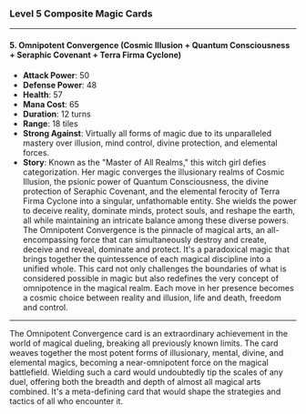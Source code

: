 ### Level 5 Composite Magic Cards

---

#### 5. Omnipotent Convergence (Cosmic Illusion + Quantum Consciousness + Seraphic Covenant + Terra Firma Cyclone)

- **Attack Power**: 50
- **Defense Power**: 48
- **Health**: 57
- **Mana Cost**: 65
- **Duration**: 12 turns
- **Range**: 18 tiles
- **Strong Against**: Virtually all forms of magic due to its unparalleled mastery over illusion, mind control, divine protection, and elemental forces.
- **Story**: Known as the "Master of All Realms," this witch girl defies categorization. Her magic converges the illusionary realms of Cosmic Illusion, the psionic power of Quantum Consciousness, the divine protection of Seraphic Covenant, and the elemental ferocity of Terra Firma Cyclone into a singular, unfathomable entity. She wields the power to deceive reality, dominate minds, protect souls, and reshape the earth, all while maintaining an intricate balance among these diverse powers. The Omnipotent Convergence is the pinnacle of magical arts, an all-encompassing force that can simultaneously destroy and create, deceive and reveal, dominate and protect. It's a paradoxical magic that brings together the quintessence of each magical discipline into a unified whole. This card not only challenges the boundaries of what is considered possible in magic but also redefines the very concept of omnipotence in the magical realm. Each move in her presence becomes a cosmic choice between reality and illusion, life and death, freedom and control.

---

The Omnipotent Convergence card is an extraordinary achievement in the world of magical dueling, breaking all previously known limits. The card weaves together the most potent forms of illusionary, mental, divine, and elemental magics, becoming a near-omnipotent force on the magical battlefield. Wielding such a card would undoubtedly tip the scales of any duel, offering both the breadth and depth of almost all magical arts combined. It's a meta-defining card that would shape the strategies and tactics of all who encounter it.